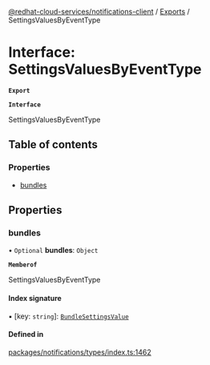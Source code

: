 [@redhat-cloud-services/notifications-client](../README.md) / [Exports](../modules.md) / SettingsValuesByEventType

# Interface: SettingsValuesByEventType

**`Export`**

**`Interface`**

SettingsValuesByEventType

## Table of contents

### Properties

- [bundles](SettingsValuesByEventType.md#bundles)

## Properties

### bundles

• `Optional` **bundles**: `Object`

**`Memberof`**

SettingsValuesByEventType

#### Index signature

▪ [key: `string`]: [`BundleSettingsValue`](BundleSettingsValue.md)

#### Defined in

[packages/notifications/types/index.ts:1462](https://github.com/RedHatInsights/javascript-clients/blob/master/packages/notifications/types/index.ts#L1462)
